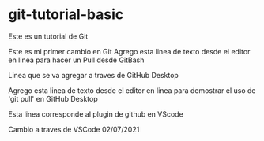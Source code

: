 # git-tutorial-basic
Este es un tutorial de Git

Este es mi primer cambio en Git
Agrego esta linea de texto desde el editor en linea para hacer un Pull desde GitBash

Linea que se va agregar a traves de GitHub Desktop

Agrego esta linea de texto desde el editor en linea para demostrar el uso de 'git pull' en GitHub Desktop

Esta linea corresponde al plugin de github en VScode

Cambio a traves de VSCode 02/07/2021